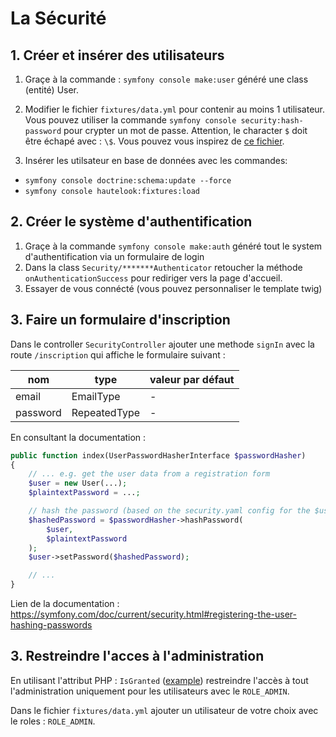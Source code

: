 # La Sécurité

## 1. Créer et insérer des utilisateurs

1. Graçe à la commande : `symfony console make:user` généré une class (entité) User.

2. Modifier le fichier `fixtures/data.yml` pour contenir au moins 1 utilisateur.
   Vous pouvez utiliser la commande `symfony console security:hash-password` pour crypter
   un mot de passe. Attention, le character `$` doit être échapé avec : `\$`. Vous
   pouvez vous inspirez de [ce fichier](../fixtures/data.yml).

3. Insérer les utilsateur en base de données avec les commandes:

- `symfony console doctrine:schema:update --force`
- `symfony console hautelook:fixtures:load`

## 2. Créer le système d'authentification

1. Graçe à la commande `symfony console make:auth` généré tout le system
   d'authentification via un formulaire de login
2. Dans la class `Security/*******Authenticator` retoucher la méthode
   `onAuthenticationSuccess` pour rediriger vers la page d'accueil.
3. Essayer de vous connécté (vous pouvez personnaliser le template twig)

## 3. Faire un formulaire d'inscription

Dans le controller `SecurityController` ajouter une methode `signIn` avec la
route `/inscription` qui affiche le formulaire suivant :

| nom      | type         | valeur par défaut |
| -------- | ------------ | ----------------- |
| email    | EmailType    | -                 |
| password | RepeatedType | -                 |

En consultant la documentation :

```php
public function index(UserPasswordHasherInterface $passwordHasher)
{
    // ... e.g. get the user data from a registration form
    $user = new User(...);
    $plaintextPassword = ...;

    // hash the password (based on the security.yaml config for the $user class)
    $hashedPassword = $passwordHasher->hashPassword(
        $user,
        $plaintextPassword
    );
    $user->setPassword($hashedPassword);

    // ...
}
```

Lien de la documentation : https://symfony.com/doc/current/security.html#registering-the-user-hashing-passwords

## 3. Restreindre l'acces à l'administration

En utilisant l'attribut PHP : `IsGranted` ([example](../src/Controller/Admin/BookAdminController.php))
restreindre l'accès à tout l'administration uniquement pour les utilisateurs
avec le `ROLE_ADMIN`.

Dans le fichier `fixtures/data.yml` ajouter un utilisateur de votre choix
avec le roles : `ROLE_ADMIN`.
